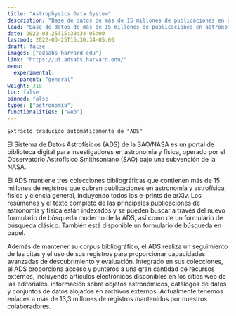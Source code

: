 ```yaml
---
title: "Astrophysics Data System"
description: "Base de datos de más de 15 millones de publicaciones en astronomía, astrofísica, física y ciencia en general"
lead: "Base de datos de más de 15 millones de publicaciones en astronomía, astrofísica, física y ciencia en general"
date: 2022-03-25T15:30:34-05:00
lastmod: 2022-03-25T15:30:34-05:00
draft: false
images: ["adsabs_harvard_edu"]
link: "https://ui.adsabs.harvard.edu/"
menu:
  experimental:
    parent: "general"
weight: 310
toc: false
pinned: false
types: ["astronomía"]
functionalities: ["web"]
---
```


```text
Extracto traducido automáticamente de "ADS"
```

El Sistema de Datos Astrofísicos (ADS) de la SAO/NASA es un portal de biblioteca digital para investigadores en astronomía y física, operado por el Observatorio Astrofísico Smithsoniano (SAO) bajo una subvención de la NASA.

El ADS mantiene tres colecciones bibliográficas que contienen más de 15 millones de registros que cubren publicaciones en astronomía y astrofísica, física y ciencia general, incluyendo todos los e-prints de arXiv. Los resúmenes y el texto completo de las principales publicaciones de astronomía y física están indexados y se pueden buscar a través del nuevo formulario de búsqueda moderno de la ADS, así como de un formulario de búsqueda clásico. También está disponible un formulario de búsqueda en papel.

Además de mantener su corpus bibliográfico, el ADS realiza un seguimiento de las citas y el uso de sus registros para proporcionar capacidades avanzadas de descubrimiento y evaluación. Integrado en sus colecciones, el ADS proporciona acceso y punteros a una gran cantidad de recursos externos, incluyendo artículos electrónicos disponibles en los sitios web de las editoriales, información sobre objetos astronómicos, catálogos de datos y conjuntos de datos alojados en archivos externos. Actualmente tenemos enlaces a más de 13,3 millones de registros mantenidos por nuestros colaboradores.
